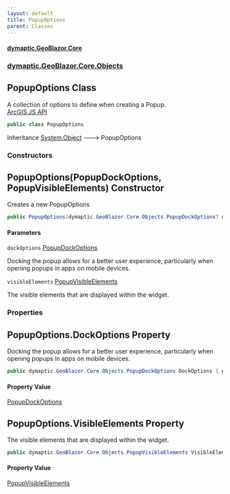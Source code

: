 ```yaml
---
layout: default
title: PopupOptions
parent: Classes
---
```

#### [dymaptic.GeoBlazor.Core](index.html 'index')
### [dymaptic.GeoBlazor.Core.Objects](index.html#dymaptic.GeoBlazor.Core.Objects 'dymaptic.GeoBlazor.Core.Objects')

## PopupOptions Class

A collection of options to define when creating a Popup.  
<a target="_blank" href="https://developers.arcgis.com/javascript/latest/api-reference/esri-widgets-Popup.html">ArcGIS JS API</a>

```csharp
public class PopupOptions
```

Inheritance [System.Object](https://docs.microsoft.com/en-us/dotnet/api/System.Object 'System.Object') &#129106; PopupOptions
### Constructors

<a name='dymaptic.GeoBlazor.Core.Objects.PopupOptions.PopupOptions(dymaptic.GeoBlazor.Core.Objects.PopupDockOptions,dymaptic.GeoBlazor.Core.Objects.PopupVisibleElements)'></a>

## PopupOptions(PopupDockOptions, PopupVisibleElements) Constructor

Creates a new PopupOptions

```csharp
public PopupOptions(dymaptic.GeoBlazor.Core.Objects.PopupDockOptions? dockOptions=null, dymaptic.GeoBlazor.Core.Objects.PopupVisibleElements? visibleElements=null);
```
#### Parameters

<a name='dymaptic.GeoBlazor.Core.Objects.PopupOptions.PopupOptions(dymaptic.GeoBlazor.Core.Objects.PopupDockOptions,dymaptic.GeoBlazor.Core.Objects.PopupVisibleElements).dockOptions'></a>

`dockOptions` [PopupDockOptions](dymaptic.GeoBlazor.Core.Objects.PopupDockOptions.html 'dymaptic.GeoBlazor.Core.Objects.PopupDockOptions')

Docking the popup allows for a better user experience, particularly when opening popups in apps on mobile devices.

<a name='dymaptic.GeoBlazor.Core.Objects.PopupOptions.PopupOptions(dymaptic.GeoBlazor.Core.Objects.PopupDockOptions,dymaptic.GeoBlazor.Core.Objects.PopupVisibleElements).visibleElements'></a>

`visibleElements` [PopupVisibleElements](dymaptic.GeoBlazor.Core.Objects.PopupVisibleElements.html 'dymaptic.GeoBlazor.Core.Objects.PopupVisibleElements')

The visible elements that are displayed within the widget.
### Properties

<a name='dymaptic.GeoBlazor.Core.Objects.PopupOptions.DockOptions'></a>

## PopupOptions.DockOptions Property

Docking the popup allows for a better user experience, particularly when opening popups in apps on mobile devices.

```csharp
public dymaptic.GeoBlazor.Core.Objects.PopupDockOptions DockOptions { get; set; }
```

#### Property Value
[PopupDockOptions](dymaptic.GeoBlazor.Core.Objects.PopupDockOptions.html 'dymaptic.GeoBlazor.Core.Objects.PopupDockOptions')

<a name='dymaptic.GeoBlazor.Core.Objects.PopupOptions.VisibleElements'></a>

## PopupOptions.VisibleElements Property

The visible elements that are displayed within the widget.

```csharp
public dymaptic.GeoBlazor.Core.Objects.PopupVisibleElements VisibleElements { get; set; }
```

#### Property Value
[PopupVisibleElements](dymaptic.GeoBlazor.Core.Objects.PopupVisibleElements.html 'dymaptic.GeoBlazor.Core.Objects.PopupVisibleElements')
